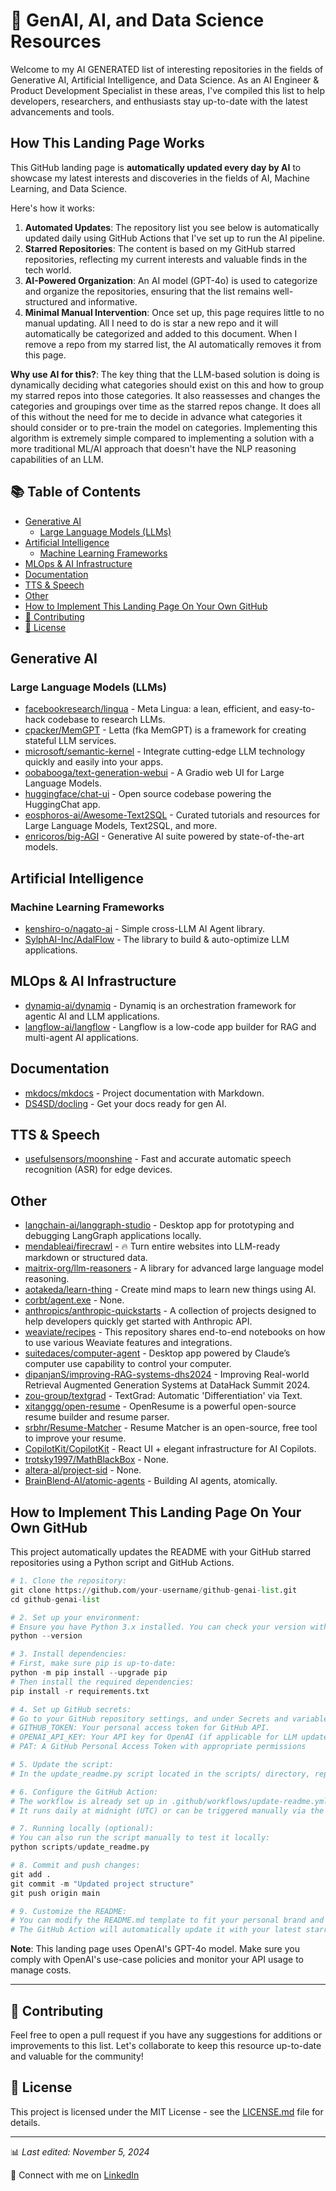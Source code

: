# 🤖 GenAI, AI, and Data Science Resources

Welcome to my AI GENERATED list of interesting repositories in the fields of Generative AI, Artificial Intelligence, and Data Science. As an AI Engineer & Product Development Specialist in these areas, I've compiled this list to help developers, researchers, and enthusiasts stay up-to-date with the latest advancements and tools.

## How This Landing Page Works

This GitHub landing page is **automatically updated every day by AI** to showcase my latest interests and discoveries in the fields of AI, Machine Learning, and Data Science.

Here's how it works:

1. **Automated Updates**: The repository list you see below is automatically updated daily using GitHub Actions that I've set up to run the AI pipeline.
2. **Starred Repositories**: The content is based on my GitHub starred repositories, reflecting my current interests and valuable finds in the tech world.
3. **AI-Powered Organization**: An AI model (GPT-4o) is used to categorize and organize the repositories, ensuring that the list remains well-structured and informative.
4. **Minimal Manual Intervention**: Once set up, this page requires little to no manual updating. All I need to do is star a new repo and it will automatically be categorized and added to this document. When I remove a repo from my starred list, the AI automatically removes it from this page.

**Why use AI for this?**: The key thing that the LLM-based solution is doing is dynamically deciding what categories should exist on this and how to group my starred repos into those categories. It also reassesses and changes the categories and groupings over time as the starred repos change. It does all of this without the need for me to decide in advance what categories it should consider or to pre-train the model on categories. Implementing this algorithm is extremely simple compared to implementing a solution with a more traditional ML/AI approach that doesn't have the NLP reasoning capabilities of an LLM.

## 📚 Table of Contents

- [Generative AI](#generative-ai)
  - [Large Language Models (LLMs)](#large-language-models-llms)
- [Artificial Intelligence](#artificial-intelligence)
  - [Machine Learning Frameworks](#machine-learning-frameworks)
- [MLOps & AI Infrastructure](#mlops--ai-infrastructure)
- [Documentation](#documentation)
- [TTS & Speech](#tts--speech)
- [Other](#other)
- [How to Implement This Landing Page On Your Own GitHub](#how-to-implement-this-landing-page-on-your-own-github)
- [🌟 Contributing](#-contributing)
- [📄 License](#-license)

## Generative AI

### Large Language Models (LLMs)

- [facebookresearch/lingua](https://github.com/facebookresearch/lingua) - Meta Lingua: a lean, efficient, and easy-to-hack codebase to research LLMs.
- [cpacker/MemGPT](https://github.com/cpacker/MemGPT) - Letta (fka MemGPT) is a framework for creating stateful LLM services.
- [microsoft/semantic-kernel](https://github.com/microsoft/semantic-kernel) - Integrate cutting-edge LLM technology quickly and easily into your apps.
- [oobabooga/text-generation-webui](https://github.com/oobabooga/text-generation-webui) - A Gradio web UI for Large Language Models.
- [huggingface/chat-ui](https://github.com/huggingface/chat-ui) - Open source codebase powering the HuggingChat app.
- [eosphoros-ai/Awesome-Text2SQL](https://github.com/eosphoros-ai/Awesome-Text2SQL) - Curated tutorials and resources for Large Language Models, Text2SQL, and more.
- [enricoros/big-AGI](https://github.com/enricoros/big-AGI) - Generative AI suite powered by state-of-the-art models.

## Artificial Intelligence

### Machine Learning Frameworks

- [kenshiro-o/nagato-ai](https://github.com/kenshiro-o/nagato-ai) - Simple cross-LLM AI Agent library.
- [SylphAI-Inc/AdalFlow](https://github.com/SylphAI-Inc/AdalFlow) - The library to build & auto-optimize LLM applications.

## MLOps & AI Infrastructure

- [dynamiq-ai/dynamiq](https://github.com/dynamiq-ai/dynamiq) - Dynamiq is an orchestration framework for agentic AI and LLM applications.
- [langflow-ai/langflow](https://github.com/langflow-ai/langflow) - Langflow is a low-code app builder for RAG and multi-agent AI applications.

## Documentation

- [mkdocs/mkdocs](https://github.com/mkdocs/mkdocs) - Project documentation with Markdown.
- [DS4SD/docling](https://github.com/DS4SD/docling) - Get your docs ready for gen AI.

## TTS & Speech

- [usefulsensors/moonshine](https://github.com/usefulsensors/moonshine) - Fast and accurate automatic speech recognition (ASR) for edge devices.

## Other

- [langchain-ai/langgraph-studio](https://github.com/langchain-ai/langgraph-studio) - Desktop app for prototyping and debugging LangGraph applications locally.
- [mendableai/firecrawl](https://github.com/mendableai/firecrawl) - 🔥 Turn entire websites into LLM-ready markdown or structured data.
- [maitrix-org/llm-reasoners](https://github.com/maitrix-org/llm-reasoners) - A library for advanced large language model reasoning.
- [aotakeda/learn-thing](https://github.com/aotakeda/learn-thing) - Create mind maps to learn new things using AI.
- [corbt/agent.exe](https://github.com/corbt/agent.exe) - None.
- [anthropics/anthropic-quickstarts](https://github.com/anthropics/anthropic-quickstarts) - A collection of projects designed to help developers quickly get started with Anthropic API.
- [weaviate/recipes](https://github.com/weaviate/recipes) - This repository shares end-to-end notebooks on how to use various Weaviate features and integrations.
- [suitedaces/computer-agent](https://github.com/suitedaces/computer-agent) - Desktop app powered by Claude’s computer use capability to control your computer.
- [dipanjanS/improving-RAG-systems-dhs2024](https://github.com/dipanjanS/improving-RAG-systems-dhs2024) - Improving Real-world Retrieval Augmented Generation Systems at DataHack Summit 2024.
- [zou-group/textgrad](https://github.com/zou-group/textgrad) - TextGrad: Automatic 'Differentiation' via Text.
- [xitanggg/open-resume](https://github.com/xitanggg/open-resume) - OpenResume is a powerful open-source resume builder and resume parser.
- [srbhr/Resume-Matcher](https://github.com/srbhr/Resume-Matcher) - Resume Matcher is an open-source, free tool to improve your resume.
- [CopilotKit/CopilotKit](https://github.com/CopilotKit/CopilotKit) - React UI + elegant infrastructure for AI Copilots.
- [trotsky1997/MathBlackBox](https://github.com/trotsky1997/MathBlackBox) - None.
- [altera-al/project-sid](https://github.com/altera-al/project-sid) - None.
- [BrainBlend-AI/atomic-agents](https://github.com/BrainBlend-AI/atomic-agents) - Building AI agents, atomically.

## How to Implement This Landing Page On Your Own GitHub

This project automatically updates the README with your GitHub starred repositories using a Python script and GitHub Actions.

```python
# 1. Clone the repository:
git clone https://github.com/your-username/github-genai-list.git
cd github-genai-list

# 2. Set up your environment:
# Ensure you have Python 3.x installed. You can check your version with:
python --version

# 3. Install dependencies:
# First, make sure pip is up-to-date:
python -m pip install --upgrade pip
# Then install the required dependencies:
pip install -r requirements.txt

# 4. Set up GitHub secrets:
# Go to your GitHub repository settings, and under Secrets and variables > Actions, create the following secrets:
# GITHUB_TOKEN: Your personal access token for GitHub API.
# OPENAI_API_KEY: Your API key for OpenAI (if applicable for LLM updates).
# PAT: A GitHub Personal Access Token with appropriate permissions

# 5. Update the script:
# In the update_readme.py script located in the scripts/ directory, replace "YourGitHubUsername" with your actual GitHub username.

# 6. Configure the GitHub Action:
# The workflow is already set up in .github/workflows/update-readme.yml.
# It runs daily at midnight (UTC) or can be triggered manually via the GitHub Actions tab.

# 7. Running locally (optional):
# You can also run the script manually to test it locally:
python scripts/update_readme.py

# 8. Commit and push changes:
git add .
git commit -m "Updated project structure"
git push origin main

# 9. Customize the README:
# You can modify the README.md template to fit your personal brand and interests.
# The GitHub Action will automatically update it with your latest starred repositories daily.
```

**Note**: This landing page uses OpenAI's GPT-4o model. Make sure you comply with OpenAI's use-case policies and monitor your API usage to manage costs.

---

## 🌟 Contributing

Feel free to open a pull request if you have any suggestions for additions or improvements to this list. Let's collaborate to keep this resource up-to-date and valuable for the community!

## 📄 License

This project is licensed under the MIT License - see the [LICENSE.md](LICENSE.md) file for details.

---

📊 *Last edited: November 5, 2024*

🔗 Connect with me on [LinkedIn](https://www.linkedin.com/in/taubersean)